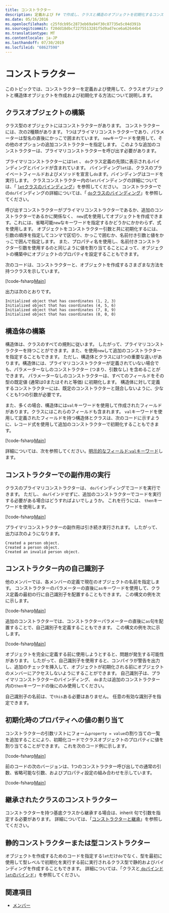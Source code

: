 ```yaml
---
title: コンストラクター
description: 定義および F# で作成し、クラスと構造のオブジェクトを初期化するコンストラクターを使用する方法について説明します。
ms.date: 05/16/2016
ms.openlocfilehash: c25fdcb95c2873eb69a94f30c87735e5c04d391b
ms.sourcegitcommit: f20dd18dbcf2275513281f5d9ad7ece6a62644b4
ms.translationtype: MT
ms.contentlocale: ja-JP
ms.lasthandoff: 07/30/2019
ms.locfileid: "68627598"
---
```

# <a name="constructors"></a>コンストラクター

このトピックでは、コンストラクターを定義および使用して、クラスオブジェクトと構造体オブジェクトを作成および初期化する方法について説明します。

## <a name="construction-of-class-objects"></a>クラスオブジェクトの構築

クラス型のオブジェクトにはコンストラクターがあります。 コンストラクターには、次の2種類があります。 1つはプライマリコンストラクターであり、パラメーターは型名の直後にかっこで囲まれています。 `new`キーワードを使用して、その他のオプションの追加コンストラクターを指定します。 このような追加のコンストラクターは、プライマリコンストラクターを呼び出す必要があります。

プライマリコンストラクターには`let` 、 `do`クラス定義の先頭に表示されるバインディングとバインドが含まれています。 バインディング`let`は、クラスのプライベートフィールドおよびメソッドを宣言し`do`ます。バインディングはコードを実行します。 クラスコンストラクター内の`let`バインディングの詳細については、「 [ `let`クラスのバインディング](let-bindings-in-classes.md)」を参照してください。 コンストラクターでの`do`バインディングの詳細については、「 [ `do`クラスのバインディング](do-bindings-in-classes.md)」を参照してください。

呼び出すコンストラクターがプライマリコンストラクターであるか、追加のコンストラクターであるかに関係なく、 `new`式を使用してオブジェクトを作成できます。これには、省略可能`new`なキーワードを指定するかどうかにかかわらず、式を使用します。 オブジェクトをコンストラクター引数と共に初期化するには、引数の順序を指定してコンマで区切り、かっこで囲むか、名前付き引数と値をかっこで囲んで指定します。 また、プロパティ名を使用し、名前付きコンストラクター引数を使用するのと同じように値を割り当てることによって、オブジェクトの構築中にオブジェクトのプロパティを設定することもできます。

次のコードは、コンストラクターと、オブジェクトを作成するさまざまな方法を持つクラスを示しています。

[!code-fsharp[Main](~/samples/snippets/fsharp/lang-ref-2/snippet3501.fs)]

出力は次のとおりです。

```console
Initialized object that has coordinates (1, 2, 3)
Initialized object that has coordinates (4, 5, 6)
Initialized object that has coordinates (7, 8, 9)
Initialized object that has coordinates (0, 0, 0)
```

## <a name="construction-of-structures"></a>構造体の構築

構造体は、クラスのすべての規則に従います。 したがって、プライマリコンストラクターを持つことができます。また、を使用`new`して追加のコンストラクターを指定することもできます。 ただし、構造体とクラスには1つの重要な違いがあります。構造体には、プライマリコンストラクターが定義されていない場合でも、パラメーターなしのコンストラクター (つまり、引数なし) を含めることができます。 パラメーターなしのコンストラクターは、すべてのフィールドをその型の既定値 (通常は0またはそれと等価) に初期化します。 構造体に対して定義するコンストラクターには、既定のコンストラクターと競合しないように、少なくとも1つの引数が必要です。

また、多くの場合、構造体には`val`キーワードを使用して作成されたフィールドがあります。クラスにはこれらのフィールドも含まれます。 `val`キーワードを使用して定義されたフィールドを持つ構造体とクラスは、次のコードに示すように、レコード式を使用して追加のコンストラクターで初期化することもできます。

[!code-fsharp[Main](~/samples/snippets/fsharp/lang-ref-2/snippet3502.fs)]

詳細については、次を参照してください。[明示的なフィールド:`val`キーワード](explicit-fields-the-val-keyword.md)します。

## <a name="executing-side-effects-in-constructors"></a>コンストラクターでの副作用の実行

クラスのプライマリコンストラクターは、 `do`バインディングでコードを実行できます。 ただし、 `do`バインドせずに、追加のコンストラクターでコードを実行する必要がある場合はどうすればよいでしょうか。 これを行うには、 `then`キーワードを使用します。

[!code-fsharp[Main](~/samples/snippets/fsharp/lang-ref-2/snippet3503.fs)]

プライマリコンストラクターの副作用は引き続き実行されます。 したがって、出力は次のようになります。

```console
Created a person object.
Created a person object.
Created an invalid person object.
```

## <a name="self-identifiers-in-constructors"></a>コンストラクター内の自己識別子

他のメンバーでは、各メンバーの定義で現在のオブジェクトの名前を指定します。 コンストラクターのパラメーターの直後に`as`キーワードを使用して、クラス定義の最初の行に自己識別子を配置することもできます。 この構文の例を次に示します。

[!code-fsharp[Main](~/samples/snippets/fsharp/lang-ref-2/snippet3504.fs)]

追加のコンストラクターでは、コンストラクターパラメーターの直後に`as`句を配置することで、自己識別子を定義することもできます。 この構文の例を次に示します。

[!code-fsharp[Main](~/samples/snippets/fsharp/lang-ref-2/snippet3505.fs)]

オブジェクトを完全に定義する前に使用しようとすると、問題が発生する可能性があります。 したがって、自己識別子を使用すると、コンパイラが警告を出力し、追加のチェックを挿入して、オブジェクトが初期化される前にオブジェクトのメンバーにアクセスしないようにすることができます。 自己識別子は、プライマリコンストラクターのバインディング、 `do`または追加のコンストラクター内の`then`キーワードの後にのみ使用してください。

自己識別子の名前は、で`this`ある必要はありません。 任意の有効な識別子を指定できます。

## <a name="assigning-values-to-properties-at-initialization"></a>初期化時のプロパティへの値の割り当て

コンストラクターの引数リストにフォーム`property = value`の割り当ての一覧を追加することにより、初期化コードでクラスオブジェクトのプロパティに値を割り当てることができます。 これを次のコード例に示します。

[!code-fsharp[Main](~/samples/snippets/fsharp/lang-ref-2/snippet3506.fs)]

前のコードの次のバージョンは、1つのコンストラクター呼び出しでの通常の引数、省略可能な引数、およびプロパティ設定の組み合わせを示しています。

[!code-fsharp[Main](~/samples/snippets/fsharp/lang-ref-2/snippet3507.fs)]

## <a name="constructors-in-inherited-class"></a>継承されたクラスのコンストラクター

コンストラクターを持つ基底クラスから継承する場合は、inherit 句で引数を指定する必要があります。 詳細については、「[コンストラクターと継承](../inheritance.md#constructors-and-inheritance)」を参照してください。

## <a name="static-constructors-or-type-constructors"></a>静的コンストラクターまたは型コンストラクター

オブジェクトを作成するためのコードを指定する`let`だけ`do`でなく、型を最初に使用して型レベルで初期化を実行する前に実行されるクラス型で静的およびバインディングを作成することもできます。 詳細については、「クラスと[ `do`バインド](do-bindings-in-classes.md) [ `let`のバインド](let-bindings-in-classes.md)」を参照してください。

## <a name="see-also"></a>関連項目

- [メンバー](index.md)
